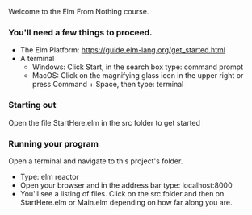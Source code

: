 Welcome to the Elm From Nothing course.

### You'll need a few things to proceed.
  - The Elm Platform: https://guide.elm-lang.org/get_started.html
  - A terminal
    * Windows: Click Start, in the search box type: command prompt
    * MacOS: Click on the magnifying glass icon in the upper right or press
        Command + Space, then type: terminal

### Starting out
Open the file StartHere.elm in the src folder to get started

### Running your program

Open a terminal and navigate to this project's folder.
  * Type: elm reactor
  * Open your browser and in the address bar type: localhost:8000
  * You'll see a listing of files. Click on the src folder and then on
      StartHere.elm or Main.elm depending on how far along you are.
